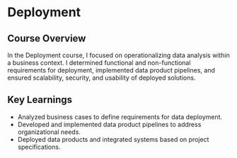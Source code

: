 # Deployment

## Course Overview

In the Deployment course, I focused on operationalizing data analysis within a business context. I determined functional and non-functional requirements for deployment, implemented data product pipelines, and ensured scalability, security, and usability of deployed solutions.

## Key Learnings

- Analyzed business cases to define requirements for data deployment.
- Developed and implemented data product pipelines to address organizational needs.
- Deployed data products and integrated systems based on project specifications.
